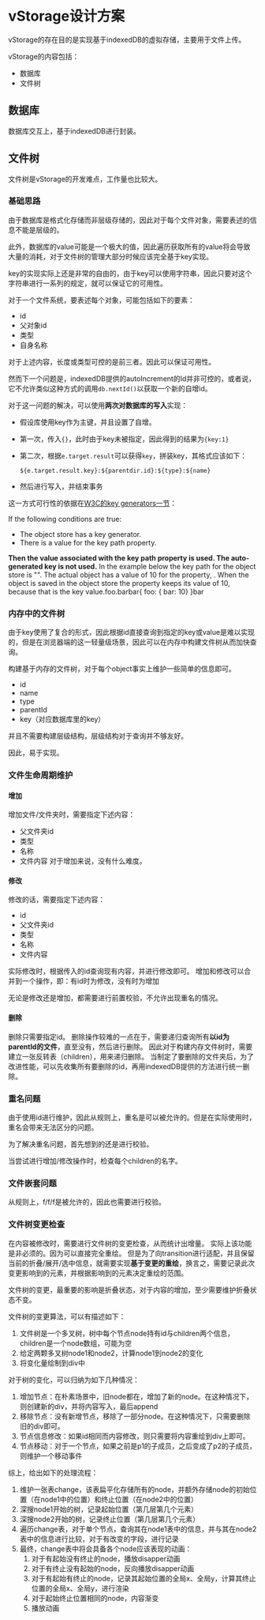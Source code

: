 # vStorage设计方案
vStorage的存在目的是实现基于indexedDB的虚拟存储，主要用于文件上传。

vStorage的内容包括：
- 数据库
- 文件树

## 数据库
数据库交互上，基于indexedDB进行封装。

## 文件树
文件树是vStorage的开发难点，工作量也比较大。

### 基础思路

由于数据库是格式化存储而非层级存储的，因此对于每个文件对象，需要表述的信息不能是层级的。

此外，数据库的value可能是一个极大的值，因此遍历获取所有的value将会导致大量的消耗，对于文件树的管理大部分时候应该完全基于key实现。

key的实现实际上还是非常的自由的，由于key可以使用字符串，因此只要对这个字符串进行一系列的规定，就可以保证它的可用性。

对于一个文件系统，要表述每个对象，可能包括如下的要素：
- id
- 父对象id
- 类型
- 自身名称

对于上述内容，长度或类型可控的是前三者。因此可以保证可用性。

然而下一个问题是，indexedDB提供的autoIncrement的Id并非可控的，或者说，它不允许类似这种方式的调用`db.nextId()`以获取一个新的自增id。

对于这一问题的解决，可以使用**两次对数据库的写入**实现：
- 假设库使用key作为主键，并且设置了自增。
- 第一次，传入`{}`，此时由于key未被指定，因此得到的结果为`{key:1}`
- 第二次，根据`e.target.result`可以获得`key`，拼装key，其格式应该如下：

    `${e.target.result.key}:${parentdir.id}:${type}:${name}`
- 然后进行写入，并结束事务

这一方式可行性的依据在[W3C的key generators一节](https://www.w3.org/TR/IndexedDB/#key-generator-construct)：

If the following conditions are true:
- The object store has a key generator.
- There is a value for the key path property.


**Then the value associated with the key path property is used. The auto-generated key is not used.** In the example below the key path for the object store is "". The actual object has a value of 10 for the property, . When the object is saved in the object store the property keeps its value of 10, because that is the key value.foo.barbar{ foo: { bar: 10} }bar
### 内存中的文件树

由于key使用了复合的形式，因此根据id直接查询到指定的key或value是难以实现的，但是在浏览器端的这一轻量级场景，因此可以在内存中构建文件树从而加快查询。

构建基于内存的文件树，对于每个object事实上维护一些简单的信息即可。
- id
- name
- type
- parentId
- key（对应数据库里的key）

并且不需要构建层级结构，层级结构对于查询并不够友好。

因此，易于实现。

### 文件生命周期维护

#### 增加
增加文件/文件夹时，需要指定下述内容：
- 父文件夹id
- 类型
- 名称
- 文件内容
对于增加来说，没有什么难度。
#### 修改
修改的话，需要指定下述内容：
- id
- 父文件夹id
- 类型
- 名称
- 文件内容

实际修改时，根据传入的id查询现有内容，并进行修改即可。
增加和修改可以合并到一个操作，即：有id时为修改，没有时为增加

无论是修改还是增加，都需要进行前置校验，不允许出现重名的情况。
#### 删除
删除只需要指定id。
删除操作较难的一点在于，需要递归查询所有**以id为parentId的文件**，直至没有，然后进行删除。
因此对于构建内存文件树时，需要建立一张反转表（children），用来递归删除。
当制定了要删除的文件夹后，为了改进性能，可以先收集所有要删除的id，再用indexedDB提供的方法进行统一删除。

### 重名问题
由于使用id进行维护，因此从规则上，重名是可以被允许的。但是在实际使用时，重名会带来无法区分的问题。

为了解决重名问题，首先想到的还是进行校验。

当尝试进行增加/修改操作时，检查每个children的名字。

### 文件嵌套问题
从规则上，f/f/f是被允许的，因此也需要进行校验。

### 文件树变更检查
在内容被修改时，需要进行文件树的变更检查，从而统计出增量。
实际上该功能是非必须的。因为可以直接完全重绘。
但是为了向transition进行适配，并且保留当前的折叠/展开/选中信息，就需要实现**基于变更的重绘**，换言之，需要记录此次变更影响到的元素，并根据影响到的元素决定重绘的范围。

文件树的变更，最重要的影响是折叠状态，对于内容的增加，至少需要维护折叠状态不变。

文件树的变更算法，可以有描述如下：
1. 文件树是一个多叉树，树中每个节点node持有id与children两个信息，children是一个node数组，可能为空
2. 给定两颗多叉树node1和node2，计算node1到node2的变化
3. 将变化量绘制到div中

对于树的变化，可以归纳为如下几种情况：
1. 增加节点：在朴素场景中，旧node都在，增加了新的node。在这种情况下，则创建新的div，并将内容写入，最后append
2. 移除节点：没有新增节点，移除了一部分node。在这种情况下，只需要删除旧的div即可。
3. 节点信息修改：如果id相同而内容修改，则只需要将内容重绘到div上即可。
4. 节点移动：对于一个节点，如果之前是p1的子成员，之后变成了p2的子成员，则维护一个移动事件

综上，给出如下的处理流程：
1. 维护一张表change，该表扁平化存储所有的node，并额外存储node的初始位置（在node1中的位置）和终止位置（在node2中的位置）
2. 深搜node1开始的树，记录起始位置（第几层第几个元素）
3. 深搜node2开始的树，记录终止位置（第几层第几个元素）
4. 遍历change表，对于单个节点，查询其在node1表中的信息，并与其在node2表中的信息进行比较，对于有改变的字段，进行记录
5. 最终，change表中将会具备各个node应该表现的动画：
   1. 对于有起始没有终止的node，播放disapper动画
   2. 对于有终止没有起始的node，反向播放disapper动画
   3. 对于有起始有终止的node，记录其起始位置的全局x、全局y，计算其终止位置的全局x、全局y，进行渲染
   4. 对于起始终止位置相同的node，内容渐变
   5. 播放动画

